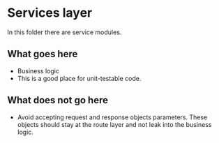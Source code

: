 # Services layer

In this folder there are service modules.

## What goes here
* Business logic
* This is a good place for unit-testable code.

## What does not go here
* Avoid accepting request and response objects parameters. These objects should stay at the route layer and not leak into the business logic.
